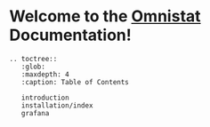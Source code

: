 # Welcome to the [Omnistat](https://github.com/AMDResearch/omnistat) Documentation!

```eval_rst
.. toctree::
   :glob:
   :maxdepth: 4
   :caption: Table of Contents

   introduction
   installation/index
   grafana
```
